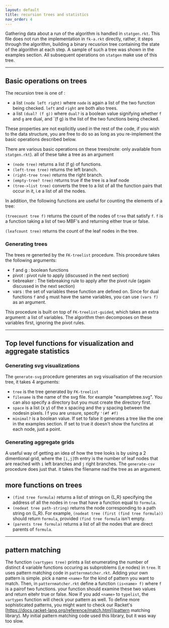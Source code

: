 ```yaml
---
layout: default
title: recursion trees and statistics
nav_order: 4
---
```


  Gathering data about a run of the algorithm is handled in `statgen.rkt`. This file does not run the implementation in `fk-a.rkt` directly, rather, it steps through the algorithm, building a binary recusrion tree containing the state of the algorithm at each step. A sample of such a tree was shown in the examples section. All subsequent operations on `statgen` make use of this tree.

---
## Basic operations on trees

The recursion tree is one of :
 - a list `(node left right)` where `node` is again a list of the two function being checked. `left` and `right` are both also trees.
 - a list `(dual? (f g))` where `dual?` is a boolean value signifying whether `f` and `g` are dual, and `(f g) is the list of the two functions being checked.
 
 These properties are not explicitly used in the rest of the code, if you wish to the data structure, you are free to do so as long as you re-implement the basic operations described below.
 
 There are various basic operations on these trees(note: only available from `statgen.rkt`). all of these take a tree as an argument

 - `(node tree)`  returns a list (f g) of functions.
 - `(left-tree tree)`  returns the left branch.
 - `(right-tree tree)`  returns the right branch.
 - `(empty-tree? tree)`  returns true if the tree is a leaf node
 - `(tree->list tree)`  converts the tree to a list of all the function pairs that occur in it, i.e a list of all the nodes.
 
 In addition, the following functions are useful for counting the elements of a tree:
 
 `(treecount tree f)` returns the count of the nodes of `tree` that satisfy `f`. `f` is a function taking a list of two MBF's and returning either true or false.
 
 `(leafcount tree)` returns the count of the leaf nodes in the tree.
 
### Generating trees
 
 The trees re generted by the `FK-treelist` procedure. This procedure takes the following arguments:
 - f and g : boolean functions
 - pivot   : pivot rule to apply (discussed in the next section)
 - tiebreaker : The tiebreaking rule to apply after the pivot rule (again discussed in the next section)
 - vars       : the set of variables these function are defined on. Since for dual functions `f` and `g` must have the same 
 variables, you can use `(vars f)` as an argument.
 
This procedure is built on top of `FK-treelist-guided`, which takes an extra argument: a list of variables. The algorithm then decomposes on these variables first, ignoring the pivot rules.

---
## Top level functions for visualization and aggregate statistics

### Generating svg visualizations
The `generate-svg` procedure generates an svg visualisation of the recursion tree, it takes 4 arguments:
- `tree` is the tree generated by `FK-treelist`
- `filename` is the name of the svg file. for example "exampletree.svg". You can also specify a directory but you must create the directory first.
- `space` is a list (x y) of the x spacing and the y spacing between the nodesin pixels. I f you are unsure, specify `'(#f #f)`
- `minimal?` is a boolean value. If set to false it generates a tree like the one in the examples section. If set to true it doesn't show the functins at each node, just a point.

### Generating aggregate grids
A useful way of getting an idea of how the tree looks is by using a 2 dimentional grid, where the `[i,j]`th entry is the number of leaf nodes that are reached with `i` left branches and `j` right branches. The `generate-csv` procedure does just that. it takes the filename nad the tree as an argument.

## more functions on trees
  - `(find tree formula)` returns a list of strings on {L,R} specifying the address of all the nodes in `tree` that have a function equal to `formula`.
  - `(nodeat tree path-string)` returns the node corresponding to a path string on {L,R}. For example, `(nodeat tree (first (find tree formula))` should return `formula`, provided `(find tree formula` isn't empty.
  - `(parents tree formula)` returns a list of all the nodes that are direct parents of `formula`.  
---
## pattern matching
The function `(vartypes tree)` prints a list enumerating the number of distinct 4 variable functions occuring as subproblems (i,e nodes) in `tree`. It uses 
pattern matching code in `patternmatcher.rkt`. Adding your own pattern is simple. pick a name `<name>` for the kind of pattern you want to match. Then, in `patternmatcher.rkt` define a function `(is<name> f)` where `f` is a pairof two functions. your function should examine these two values and return eitehr true or false. Now if you add `<name>` to `typelist`, the `vartypes` function will check your pattern as well. To define more sophisticated patterns, you might want to check our Racket's [https://docs.racket-lang.org/reference/match.html](pattern matching library). My initial pattern matching code used this library, but it was way too slow. 

  

 
 
 

